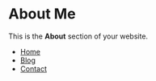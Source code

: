# About Me

This is the **About** section of your website.

- [Home](index.md)
- [Blog](blog.md)
- [Contact](contact.md)

